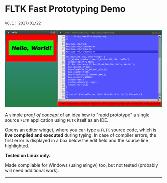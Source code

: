 # FLTK Fast Prototyping Demo
`v0.1: 2017/01/22`

![Screenshot of fast FLTK prototyping demo running](screenshots/fast_fltk_proto.png "Screenshot of fast FLTK prototyping demo running")

A simple *proof of concept* of an idea how to "rapid prototype"
a single source `FLTK` application using `FLTK` itself as an IDE.

Opens an editor widget, where you can type a `FLTK` source code,
which is **live compiled and executed** during typing. In case of
compiler errors, the first error is displayed in a box below
the edit field and the source line highlighted.

**Tested on Linux only.**

Made compilable for Windows (using mingw) too, but not tested
(probably will need additional work).

---

